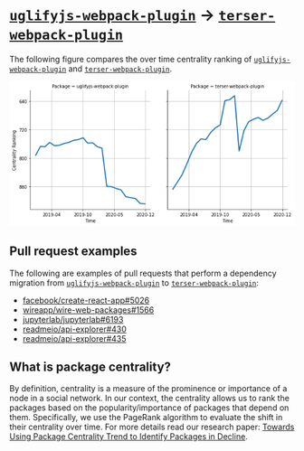 # [`uglifyjs-webpack-plugin`](https://www.npmjs.com/package/uglifyjs-webpack-plugin) -> [`terser-webpack-plugin`](https://www.npmjs.com/package/terser-webpack-plugin)

The following figure compares the over time centrality ranking of [`uglifyjs-webpack-plugin`](https://www.npmjs.com/package/uglifyjs-webpack-plugin) and [`terser-webpack-plugin`](https://www.npmjs.com/package/terser-webpack-plugin).

![the centrality of uglifyjs-webpack-plugin and terser-webpack-plugin](../figs/uglifyjs-webpack-plugin_terser-webpack-plugin.png)

## Pull request examples

The following are examples of pull requests that perform a dependency migration from [`uglifyjs-webpack-plugin`](https://www.npmjs.com/package/uglifyjs-webpack-plugin) to [`terser-webpack-plugin`](https://www.npmjs.com/package/terser-webpack-plugin):

- [facebook/create-react-app#5026](https://github.com/facebook/create-react-app/pull/5026)
- [wireapp/wire-web-packages#1566](https://github.com/wireapp/wire-web-packages/pull/1566)
- [jupyterlab/jupyterlab#6193](https://github.com/jupyterlab/jupyterlab/pull/6193)
- [readmeio/api-explorer#430](https://github.com/readmeio/api-explorer/pull/430)
- [readmeio/api-explorer#435](https://github.com/readmeio/api-explorer/pull/435)

## What is package centrality?

By definition, centrality is a measure of the prominence or importance of a node in a social network.
In our context, the centrality allows us to rank the packages based on the popularity/importance of packages that depend on them.
Specifically, we use the PageRank algorithm to evaluate the shift in their centrality over time.
For more details read our research paper: [Towards Using Package Centrality Trend to Identify Packages in Decline](https://arxiv.org/abs/2107.10168).
